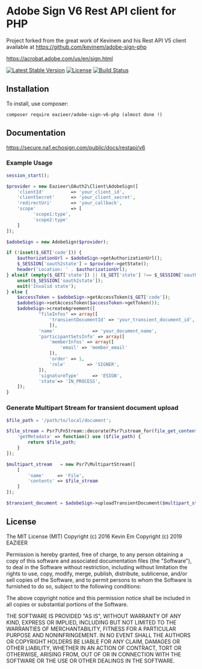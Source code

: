 # Adobe Sign V6 Rest API client for PHP

Project forked from the great work of Kevinem and his Rest API V5 client available at https://github.com/kevinem/adobe-sign-php

https://acrobat.adobe.com/us/en/sign.html

[![Latest Stable Version](https://poser.pugx.org/eazieer/adobe-sign-v6-php/v/stable?format=flat-square)](https://packagist.org/packages/eazieer/adobe-sign-v6-php)
[![License](https://poser.pugx.org/eazieer/adobe-sign-v6-php/license?format=flat-square)](https://packagist.org/packages/eazieer/adobe-sign-v6-php)
[![Build Status](https://travis-ci.org/eazieer/adobe-sign-v6-php.svg?branch=master)](https://travis-ci.org/eazieer/adobe-sign-v6-php)

## Installation

To install, use composer:

```
composer require eazieer/adobe-sign-v6-php (almost done !)
```

## Documentation

https://secure.na1.echosign.com/public/docs/restapi/v6

### Example Usage

```php
session_start();

$provider = new Eazieer\OAuth2\Client\AdobeSign([
    'clientId'          => 'your_client_id',
    'clientSecret'      => 'your_client_secret',
    'redirectUri'       => 'your_callback',
    'scope'             => [
          'scope1:type',
          'scope2:type'
    ]
]);

$adobeSign = new AdobeSign($provider);

if (!isset($_GET['code'])) {
    $authorizationUrl = $adobeSign->getAuthorizationUrl();
    $_SESSION['oauth2state'] = $provider->getState();
    header('Location: ' . $authorizationUrl);
} elseif (empty($_GET['state']) || ($_GET['state'] !== $_SESSION['oauth2state'])) {
    unset($_SESSION['oauth2state']);
    exit('Invalid state');
} else {
    $accessToken = $adobeSign->getAccessToken($_GET['code']);
    $adobeSign->setAccessToken($accessToken->getToken());
    $adobeSign->createAgreement([
            "fileInfos" => array([
                'transientDocumentId' => 'your_transient_document_id',
                ]),
            'name'              => 'your_document_name',
            'participantSetsInfo' => array([
                'memberInfos' => array([
                    'email' => 'member_email'
                ]),
                'order' => 1,
                'role'        => 'SIGNER',
            ]),
            'signatureType'     => 'ESIGN',
            'state'=> 'IN_PROCESS',
    ]);
}
```

### Generate Multipart Stream for transient document upload

```php
$file_path = '/path/to/local/document';

$file_stream = Psr7\FnStream::decorate(Psr7\stream_for(file_get_contents($file_path)), [
    'getMetadata' => function() use ($file_path) {
        return $file_path;
    }
]);

$multipart_stream   = new Psr7\MultipartStream([
    [
        'name'     => 'File',
        'contents' => $file_stream
    ]
]);

$transient_document = $adobeSign->uploadTransientDocument($multipart_stream);
```
## License

The MIT License (MIT)
Copyright (c) 2016 Kevin Em
Copyright (c) 2019 EAZIEER

Permission is hereby granted, free of charge, to any person obtaining a copy of this software and associated
documentation files (the "Software"), to deal in the Software without restriction, including without limitation
the rights to use, copy, modify, merge, publish, distribute, sublicense, and/or sell copies of the Software,
and to permit persons to whom the Software is furnished to do so, subject to the following conditions:

The above copyright notice and this permission notice shall be included in all copies or substantial portions of
the Software.

THE SOFTWARE IS PROVIDED "AS IS", WITHOUT WARRANTY OF ANY KIND, EXPRESS OR IMPLIED, INCLUDING BUT NOT LIMITED
TO THE WARRANTIES OF MERCHANTABILITY, FITNESS FOR A PARTICULAR PURPOSE AND NONINFRINGEMENT. IN NO EVENT SHALL
THE AUTHORS OR COPYRIGHT HOLDERS BE LIABLE FOR ANY CLAIM, DAMAGES OR OTHER LIABILITY, WHETHER IN AN ACTION OF
CONTRACT, TORT OR OTHERWISE, ARISING FROM, OUT OF OR IN CONNECTION WITH THE SOFTWARE OR THE USE OR OTHER DEALINGS
IN THE SOFTWARE.
